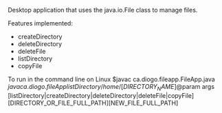 Desktop application that uses the java.io.File class to manage files.

Features implemented:
- createDirectory
- deleteDirectory
- deleteFile
- listDirectory
- copyFile

To run in the command line on Linux
$javac ca.diogo.fileapp.FileApp.java
$java ca.diogo.fileApp listDirectory /home/[DIRECTORY_NAME]
@$param args [listDirectory|createDirectory|deleteDirectory|deleteFile|copyFile][DIRECTORY_OR_FILE_FULL_PATH][NEW_FILE_FULL_PATH]